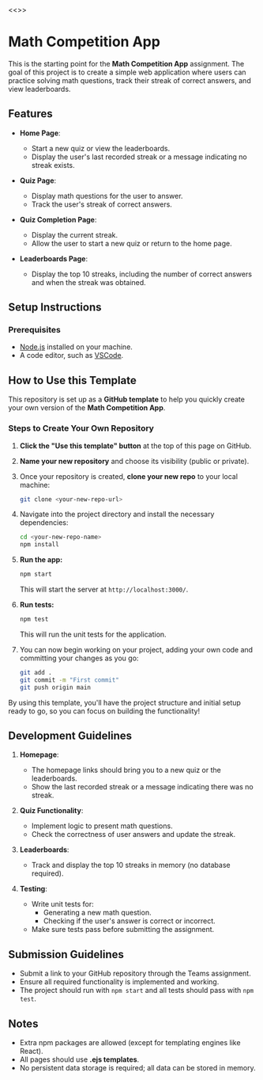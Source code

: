 <<<Below is the original readme from the repo cloned from my instructor. I modified the task slightly by attemping a TDD approach.>>>


# Math Competition App

This is the starting point for the **Math Competition App** assignment. The goal of this project is to create a simple web application where users can practice solving math questions, track their streak of correct answers, and view leaderboards.

## Features
- **Home Page**: 
  - Start a new quiz or view the leaderboards.
  - Display the user's last recorded streak or a message indicating no streak exists.
  
- **Quiz Page**: 
  - Display math questions for the user to answer.
  - Track the user's streak of correct answers.

- **Quiz Completion Page**:
  - Display the current streak.
  - Allow the user to start a new quiz or return to the home page.

- **Leaderboards Page**:
  - Display the top 10 streaks, including the number of correct answers and when the streak was obtained.

## Setup Instructions

### Prerequisites
- [Node.js](https://nodejs.org) installed on your machine.
- A code editor, such as [VSCode](https://code.visualstudio.com/).

## How to Use this Template

This repository is set up as a **GitHub template** to help you quickly create your own version of the **Math Competition App**.

### Steps to Create Your Own Repository

1. **Click the "Use this template" button** at the top of this page on GitHub.
   
1. **Name your new repository** and choose its visibility (public or private).

1. Once your repository is created, **clone your new repo** to your local machine:
    ```bash
    git clone <your-new-repo-url>
    ```

1. Navigate into the project directory and install the necessary dependencies:
    ```bash
    cd <your-new-repo-name>
    npm install
    ```
  
1. **Run the app:**
    ```bash
    npm start
    ```
    This will start the server at `http://localhost:3000/`.

1. **Run tests:**
    ```bash
    npm test
    ```
    This will run the unit tests for the application.

1. You can now begin working on your project, adding your own code and committing your changes as you go:
    ```bash
    git add .
    git commit -m "First commit"
    git push origin main
    ```

By using this template, you'll have the project structure and initial setup ready to go, so you can focus on building the functionality!

## Development Guidelines

1. **Homepage**:
   - The homepage links should bring you to a new quiz or the leaderboards.
   - Show the last recorded streak or a message indicating there was no streak.
   
2. **Quiz Functionality**:
   - Implement logic to present math questions.
   - Check the correctness of user answers and update the streak.
   
3. **Leaderboards**:
   - Track and display the top 10 streaks in memory (no database required).

4. **Testing**:
   - Write unit tests for:
     - Generating a new math question.
     - Checking if the user's answer is correct or incorrect.
   - Make sure tests pass before submitting the assignment.

## Submission Guidelines
- Submit a link to your GitHub repository through the Teams assignment.
- Ensure all required functionality is implemented and working.
- The project should run with `npm start` and all tests should pass with `npm test`.

## Notes
- Extra npm packages are allowed (except for templating engines like React).
- All pages should use **.ejs templates**.
- No persistent data storage is required; all data can be stored in memory.
